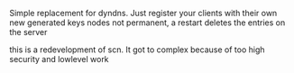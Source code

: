 Simple replacement for dyndns.
Just register your clients with their own new generated keys
nodes not permanent, a restart deletes the entries on the server


this is a redevelopment of scn.
It got to complex because of too high security and lowlevel work